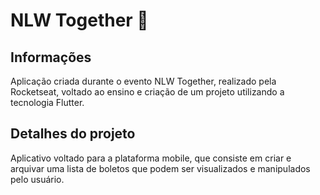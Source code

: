 # NLW Together :rocket:

## Informações
Aplicação criada durante o evento NLW Together, realizado pela Rocketseat, voltado ao ensino e criação de um projeto utilizando a tecnologia Flutter.

## Detalhes do projeto
Aplicativo voltado para a plataforma mobile, que consiste em criar e arquivar uma lista de boletos que podem ser visualizados e manipulados pelo usuário.
